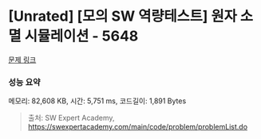 # [Unrated] [모의 SW 역량테스트] 원자 소멸 시뮬레이션 - 5648 

[문제 링크](https://swexpertacademy.com/main/code/problem/problemDetail.do?contestProbId=AWXRFInKex8DFAUo) 

### 성능 요약

메모리: 82,608 KB, 시간: 5,751 ms, 코드길이: 1,891 Bytes



> 출처: SW Expert Academy, https://swexpertacademy.com/main/code/problem/problemList.do
